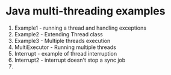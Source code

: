 # Java multi-threading examples

1. Example1 - running a thread and handling exceptions
2. Example2 - Extending Thread class
3. Example3 - Multiple threads execution
4. MultiExecutor - Running multiple threads
5. Interrupt - example of thread interruption
6. Interrupt2 - interrupt doesn't stop a sync job
7. 